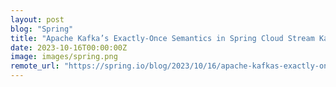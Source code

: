 ```yaml
---
layout: post
blog: "Spring"
title: "Apache Kafka’s Exactly-Once Semantics in Spring Cloud Stream Kafka Applications"
date: 2023-10-16T00:00:00Z
image: images/spring.png
remote_url: "https://spring.io/blog/2023/10/16/apache-kafkas-exactly-once-semantics-in-spring-cloud-stream-kafka"
---
```


